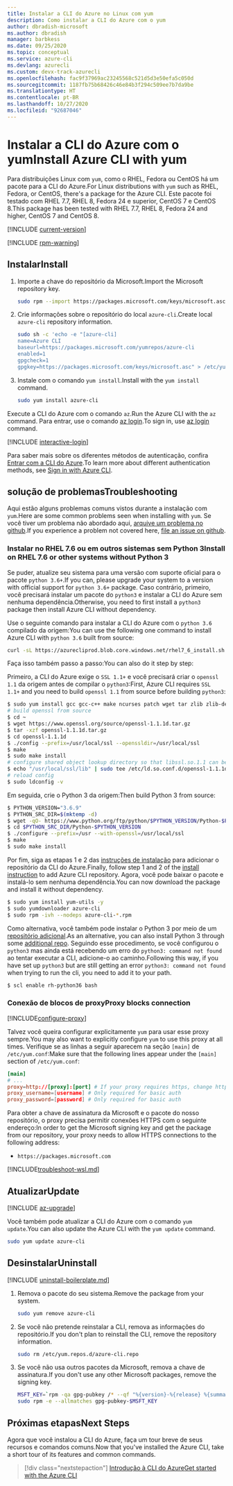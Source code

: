 ```yaml
---
title: Instalar a CLI do Azure no Linux com yum
description: Como instalar a CLI do Azure com o yum
author: dbradish-microsoft
ms.author: dbradish
manager: barbkess
ms.date: 09/25/2020
ms.topic: conceptual
ms.service: azure-cli
ms.devlang: azurecli
ms.custom: devx-track-azurecli
ms.openlocfilehash: fac9f37969ac23245568c521d5d3e50efa5c050d
ms.sourcegitcommit: 1187fb75b68426c46e84b3f294c509ee7b7da9be
ms.translationtype: HT
ms.contentlocale: pt-BR
ms.lasthandoff: 10/27/2020
ms.locfileid: "92687046"
---
```

# <a name="install-azure-cli-with-yum"></a><span data-ttu-id="96521-103">Instalar a CLI do Azure com o yum</span><span class="sxs-lookup"><span data-stu-id="96521-103">Install Azure CLI with yum</span></span>

<span data-ttu-id="96521-104">Para distribuições Linux com `yum`, como o RHEL, Fedora ou CentOS há um pacote para a CLI do Azure.</span><span class="sxs-lookup"><span data-stu-id="96521-104">For Linux distributions with `yum` such as RHEL, Fedora, or CentOS, there's a package for the Azure CLI.</span></span> <span data-ttu-id="96521-105">Este pacote foi testado com RHEL 7.7, RHEL 8, Fedora 24 e superior, CentOS 7 e CentOS 8.</span><span class="sxs-lookup"><span data-stu-id="96521-105">This package has been tested with RHEL 7.7, RHEL 8, Fedora 24 and higher, CentOS 7 and CentOS 8.</span></span>

[!INCLUDE [current-version](includes/current-version.md)]

[!INCLUDE [rpm-warning](includes/rpm-warning.md)]

## <a name="install"></a><span data-ttu-id="96521-106">Instalar</span><span class="sxs-lookup"><span data-stu-id="96521-106">Install</span></span>

1. <span data-ttu-id="96521-107">Importe a chave do repositório da Microsoft.</span><span class="sxs-lookup"><span data-stu-id="96521-107">Import the Microsoft repository key.</span></span>

   ```bash
   sudo rpm --import https://packages.microsoft.com/keys/microsoft.asc
   ```

2. <span data-ttu-id="96521-108">Crie informações sobre o repositório do local `azure-cli`.</span><span class="sxs-lookup"><span data-stu-id="96521-108">Create local `azure-cli` repository information.</span></span>

   ```bash
   sudo sh -c 'echo -e "[azure-cli]
   name=Azure CLI
   baseurl=https://packages.microsoft.com/yumrepos/azure-cli
   enabled=1
   gpgcheck=1
   gpgkey=https://packages.microsoft.com/keys/microsoft.asc" > /etc/yum.repos.d/azure-cli.repo'
   ```

3. <span data-ttu-id="96521-109">Instale com o comando `yum install`.</span><span class="sxs-lookup"><span data-stu-id="96521-109">Install with the `yum install` command.</span></span>

   ```bash
   sudo yum install azure-cli
   ```

<span data-ttu-id="96521-110">Execute a CLI do Azure com o comando `az`.</span><span class="sxs-lookup"><span data-stu-id="96521-110">Run the Azure CLI with the `az` command.</span></span> <span data-ttu-id="96521-111">Para entrar, use o comando [az login](/cli/azure/reference-index#az-login).</span><span class="sxs-lookup"><span data-stu-id="96521-111">To sign in, use [az login](/cli/azure/reference-index#az-login) command.</span></span>

[!INCLUDE [interactive-login](includes/interactive-login.md)]

<span data-ttu-id="96521-112">Para saber mais sobre os diferentes métodos de autenticação, confira [Entrar com a CLI do Azure](authenticate-azure-cli.md).</span><span class="sxs-lookup"><span data-stu-id="96521-112">To learn more about different authentication methods, see [Sign in with Azure CLI](authenticate-azure-cli.md).</span></span>

## <a name="troubleshooting"></a><span data-ttu-id="96521-113">solução de problemas</span><span class="sxs-lookup"><span data-stu-id="96521-113">Troubleshooting</span></span>

<span data-ttu-id="96521-114">Aqui estão alguns problemas comuns vistos durante a instalação com `yum`.</span><span class="sxs-lookup"><span data-stu-id="96521-114">Here are some common problems seen when installing with `yum`.</span></span> <span data-ttu-id="96521-115">Se você tiver um problema não abordado aqui, [arquive um problema no github](https://github.com/Azure/azure-cli/issues).</span><span class="sxs-lookup"><span data-stu-id="96521-115">If you experience a problem not covered here, [file an issue on github](https://github.com/Azure/azure-cli/issues).</span></span>

### <a name="install-on-rhel-76-or-other-systems-without-python-3"></a><span data-ttu-id="96521-116">Instalar no RHEL 7.6 ou em outros sistemas sem Python 3</span><span class="sxs-lookup"><span data-stu-id="96521-116">Install on RHEL 7.6 or other systems without Python 3</span></span>

<span data-ttu-id="96521-117">Se puder, atualize seu sistema para uma versão com suporte oficial para o pacote `python 3.6+`.</span><span class="sxs-lookup"><span data-stu-id="96521-117">If you can, please upgrade your system to a version with official support for `python 3.6+` package.</span></span> <span data-ttu-id="96521-118">Caso contrário, primeiro, você precisará instalar um pacote do `python3` e instalar a CLI do Azure sem nenhuma dependência.</span><span class="sxs-lookup"><span data-stu-id="96521-118">Otherwise, you need to first install a `python3` package then install Azure CLI without dependency.</span></span> 

<span data-ttu-id="96521-119">Use o seguinte comando para instalar a CLI do Azure com o `python 3.6` compilado da origem:</span><span class="sxs-lookup"><span data-stu-id="96521-119">You can use the following one command to install Azure CLI with `python 3.6` built from source:</span></span>
```bash
curl -sL https://azurecliprod.blob.core.windows.net/rhel7_6_install.sh | sudo bash
```
<span data-ttu-id="96521-120">Faça isso também passo a passo:</span><span class="sxs-lookup"><span data-stu-id="96521-120">You can also do it step by step:</span></span>

<span data-ttu-id="96521-121">Primeiro, a CLI do Azure exige o `SSL 1.1+` e você precisará criar o `openssl 1.1` da origem antes de compilar o `python3`:</span><span class="sxs-lookup"><span data-stu-id="96521-121">First, Azure CLI requires `SSL 1.1+` and you need to build `openssl 1.1` from source before building `python3`:</span></span>
```bash
$ sudo yum install gcc gcc-c++ make ncurses patch wget tar zlib zlib-devel -y
# build openssl from source
$ cd ~
$ wget https://www.openssl.org/source/openssl-1.1.1d.tar.gz
$ tar -xzf openssl-1.1.1d.tar.gz
$ cd openssl-1.1.1d
$ ./config --prefix=/usr/local/ssl --openssldir=/usr/local/ssl
$ make
$ sudo make install
# configure shared object lookup directory so that libssl.so.1.1 can be found
$ echo "/usr/local/ssl/lib" | sudo tee /etc/ld.so.conf.d/openssl-1.1.1d.conf
# reload config
$ sudo ldconfig -v
```

<span data-ttu-id="96521-122">Em seguida, crie o Python 3 da origem:</span><span class="sxs-lookup"><span data-stu-id="96521-122">Then build Python 3 from source:</span></span>
```bash
$ PYTHON_VERSION="3.6.9"
$ PYTHON_SRC_DIR=$(mktemp -d)
$ wget -qO- https://www.python.org/ftp/python/$PYTHON_VERSION/Python-$PYTHON_VERSION.tgz | tar -xz -C "$PYTHON_SRC_DIR"
$ cd $PYTHON_SRC_DIR/Python-$PYTHON_VERSION
$ ./configure --prefix=/usr --with-openssl=/usr/local/ssl
$ make
$ sudo make install
```

<span data-ttu-id="96521-123">Por fim, siga as etapas 1 e 2 das [instruções de instalação](#install) para adicionar o repositório da CLI do Azure.</span><span class="sxs-lookup"><span data-stu-id="96521-123">Finally, follow step 1 and 2 of the [install instruction](#install) to add Azure CLI repository.</span></span> <span data-ttu-id="96521-124">Agora, você pode baixar o pacote e instalá-lo sem nenhuma dependência.</span><span class="sxs-lookup"><span data-stu-id="96521-124">You can now download the package and install it without dependency.</span></span>
```bash
$ sudo yum install yum-utils -y
$ sudo yumdownloader azure-cli
$ sudo rpm -ivh --nodeps azure-cli-*.rpm
```

<span data-ttu-id="96521-125">Como alternativa, você também pode instalar o Python 3 por meio de um [repositório adicional](https://developers.redhat.com/blog/2018/08/13/install-python3-rhel/).</span><span class="sxs-lookup"><span data-stu-id="96521-125">As an alternative, you can also install Python 3 through some [additional repo](https://developers.redhat.com/blog/2018/08/13/install-python3-rhel/).</span></span> <span data-ttu-id="96521-126">Seguindo esse procedimento, se você configurou o `python3` mas ainda está recebendo um erro do `python3: command not found` ao tentar executar a CLI, adicione-o ao caminho.</span><span class="sxs-lookup"><span data-stu-id="96521-126">Following this way, if you have set up `python3` but are still getting an error `python3: command not found` when trying to run the cli, you need to add it to your path.</span></span>
```bash
$ scl enable rh-python36 bash
```

### <a name="proxy-blocks-connection"></a><span data-ttu-id="96521-127">Conexão de blocos de proxy</span><span class="sxs-lookup"><span data-stu-id="96521-127">Proxy blocks connection</span></span>

[!INCLUDE[configure-proxy](includes/configure-proxy.md)]

<span data-ttu-id="96521-128">Talvez você queira configurar explicitamente `yum` para usar esse proxy sempre.</span><span class="sxs-lookup"><span data-stu-id="96521-128">You may also want to explicitly configure `yum` to use this proxy at all times.</span></span> <span data-ttu-id="96521-129">Verifique se as linhas a seguir aparecem na seção `[main]` de `/etc/yum.conf`:</span><span class="sxs-lookup"><span data-stu-id="96521-129">Make sure that the following lines appear under the `[main]` section of `/etc/yum.conf`:</span></span>

```yum.conf
[main]
# ...
proxy=http://[proxy]:[port] # If your proxy requires https, change http->https
proxy_username=[username] # Only required for basic auth
proxy_password=[password] # Only required for basic auth
```

<span data-ttu-id="96521-130">Para obter a chave de assinatura da Microsoft e o pacote do nosso repositório, o proxy precisa permitir conexões HTTPS com o seguinte endereço:</span><span class="sxs-lookup"><span data-stu-id="96521-130">In order to get the Microsoft signing key and get the package from our repository, your proxy needs to allow HTTPS connections to the following address:</span></span>

* `https://packages.microsoft.com`

[!INCLUDE[troubleshoot-wsl.md](includes/troubleshoot-wsl.md)]

## <a name="update"></a><span data-ttu-id="96521-131">Atualizar</span><span class="sxs-lookup"><span data-stu-id="96521-131">Update</span></span>

[!INCLUDE [az-upgrade](includes/az-upgrade.md)]

<span data-ttu-id="96521-132">Você também pode atualizar a CLI do Azure com o comando `yum update`.</span><span class="sxs-lookup"><span data-stu-id="96521-132">You can also update the Azure CLI with the `yum update` command.</span></span>

```bash
sudo yum update azure-cli
```

## <a name="uninstall"></a><span data-ttu-id="96521-133">Desinstalar</span><span class="sxs-lookup"><span data-stu-id="96521-133">Uninstall</span></span>

[!INCLUDE [uninstall-boilerplate.md](includes/uninstall-boilerplate.md)]

1. <span data-ttu-id="96521-134">Remova o pacote do seu sistema.</span><span class="sxs-lookup"><span data-stu-id="96521-134">Remove the package from your system.</span></span>

   ```bash
   sudo yum remove azure-cli
   ```

2. <span data-ttu-id="96521-135">Se você não pretende reinstalar a CLI, remova as informações do repositório.</span><span class="sxs-lookup"><span data-stu-id="96521-135">If you don't plan to reinstall the CLI, remove the repository information.</span></span>

   ```bash
   sudo rm /etc/yum.repos.d/azure-cli.repo
   ```

3. <span data-ttu-id="96521-136">Se você não usa outros pacotes da Microsoft, remova a chave de assinatura.</span><span class="sxs-lookup"><span data-stu-id="96521-136">If you don't use any other Microsoft packages, remove the signing key.</span></span>

   ```bash
   MSFT_KEY=`rpm -qa gpg-pubkey /* --qf "%{version}-%{release} %{summary}\n" | grep Microsoft | awk '{print $1}'`
   sudo rpm -e --allmatches gpg-pubkey-$MSFT_KEY
   ```

## <a name="next-steps"></a><span data-ttu-id="96521-137">Próximas etapas</span><span class="sxs-lookup"><span data-stu-id="96521-137">Next Steps</span></span>

<span data-ttu-id="96521-138">Agora que você instalou a CLI do Azure, faça um tour breve de seus recursos e comandos comuns.</span><span class="sxs-lookup"><span data-stu-id="96521-138">Now that you've installed the Azure CLI, take a short tour of its features and common commands.</span></span>

> [!div class="nextstepaction"]
> [<span data-ttu-id="96521-139">Introdução à CLI do Azure</span><span class="sxs-lookup"><span data-stu-id="96521-139">Get started with the Azure CLI</span></span>](get-started-with-azure-cli.md)
